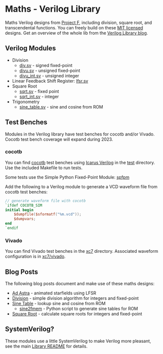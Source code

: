 # Maths - Verilog Library

Maths Verilog designs from [Project F](https://projectf.io), including division, square root, and transcendental functions. You can freely build on these [MIT licensed](../../LICENSE) designs. Get an overview of the whole lib from the [Verilog Library blog](https://projectf.io/verilog-lib/).

## Verilog Modules

* Division
  * [div.sv](div.sv) - signed fixed-point
  * [divu.sv](divu.sv) - unsigned fixed-point
  * [divu_int.sv](divu_int.sv) - unsigned integer
* Linear Feedback Shift Register: [lfsr.sv](lfsr.sv)
* Square Root
  * [sqrt.sv](sqrt.sv) - fixed point
  * [sqrt_int.sv](sqrt_int.sv) - integer
* Trigonometry
  * [sine_table.sv](sine_table.sv) - sine and cosine from ROM

## Test Benches

Modules in the Verilog library have test benches for cocotb and/or Vivado. Cocotb test bench coverage will expand during 2023.

### cocotb

You can find [cocotb](https://www.cocotb.org) test benches using [Icarus Verilog](http://iverilog.icarus.com) in the [test](test) directory. Use the included Makefile to run tests.

Some tests use the Simple Python Fixed-Point Module: [spfpm](https://pypi.org/project/spfpm/)

Add the following to a Verilog module to generate a VCD waveform file from cocotb test benches:

```verilog
// generate waveform file with cocotb
`ifdef COCOTB_SIM
initial begin
    $dumpfile($sformatf("%m.vcd"));
    $dumpvars;
end
`endif
```

### Vivado

You can find Vivado test benches in the [xc7](xc7) directory. Associated waveform configuration is in [xc7/vivado](xc7/vivado).

## Blog Posts

The following blog posts document and make use of these maths designs:

* [Ad Astra](https://projectf.io/posts/fpga-ad-astra/) - animated starfields using LFSR
* [Division](https://projectf.io/posts/division-in-verilog/) - simple division algorithm for integers and fixed-point
* [Sine Table](https://projectf.io/posts/fpga-sine-table/) - lookup sine and cosine from ROM
  * [sine2fmem](https://github.com/projf/fpgatools/tree/master/sine2fmem) - Python script to generate sine tables for ROM
* [Square Root](https://projectf.io/posts/square-root-in-verilog/) - calculate square roots for integers and fixed-point

## SystemVerilog?

These modules use a little SystemVerilog to make Verilog more pleasant, see the main [Library README](../README.md#systemverilog) for details.
